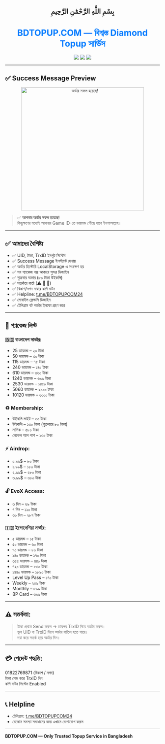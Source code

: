 <h2 align="center">بِسْمِ اللَّهِ الرَّحْمَٰنِ الرَّحِيمِ</h2>

<h1 align="center" style="color:#007bff;">BDTOPUP.COM — বিশ্বস্ত Diamond Topup সার্ভিস</h1>

<p align="center">
  <img src="https://img.shields.io/badge/Instant--Topup-Available-success" />
  <img src="https://img.shields.io/badge/Trusted%20Since-2019-blue" />
  <img src="https://img.shields.io/badge/Support-24x7-brightgreen" />
</p>

---

## ✅ Success Message Preview

<p align="center">
  <img src="https://i.imgur.com/success-example.png" alt="অর্ডার সফল হয়েছে!" width="400"/>
</p>

> ✅ **আপনার অর্ডার সফল হয়েছে!**  
> কিছুক্ষণের মধ্যেই আপনার Game ID-তে ডায়মন্ড পৌঁছে যাবে ইনশাআল্লাহ।

---

## ✅ আমাদের বৈশিষ্ট্য

- ✅ UID, টাকা, TrxID ইনপুট সিস্টেম
- ✅ Success Message ইনস্ট্যান্ট দেখায়
- ✅ অর্ডার হিস্টোরি LocalStorage এ সংরক্ষণ হয়
- ✅ সব প্যাকেজ বক্স আকারে সুন্দর ডিজাইন
- ✅ শুক্রবার অফার (৮০ টাকা উইকলি)
- ✅ সতর্কতা বার্তা (⚠️ 🤖 🎯)
- ✅ বিকাশ/নগদ নাম্বার কপি বাটন
- ✅ Helpline: [t.me/BDTOPUPCOM24](https://t.me/BDTOPUPCOM24)
- ✅ মোবাইল ফ্রেন্ডলি ডিজাইন
- ✅ টেলিগ্রাম বট অর্ডার ইনফো গ্রহণ করে

---

## ‍🧾 প্যাকেজ লিস্ট

### ‍🇧🇩 বাংলাদেশ সার্ভার:
- 25 ডায়মন্ড – ২০ টাকা
- 50 ডায়মন্ড – ৩০ টাকা
- 115 ডায়মন্ড – ৭৫ টাকা
- 240 ডায়মন্ড – ১৪০ টাকা
- 610 ডায়মন্ড – ৩৬০ টাকা
- 1240 ডায়মন্ড – ৬৯৯ টাকা
- 2530 ডায়মন্ড – ১৪৫০ টাকা
- 5060 ডায়মন্ড – ২৯০০ টাকা
- 10120 ডায়মন্ড – ৬০০০ টাকা

### ‍♻️ Membership:
- উইকলি লাইট – ৩০ টাকা
- উইকলি – ১৩০ টাকা (শুক্রবারে ৮০ টাকা)
- মাসিক – ৫৮০ টাকা
- লেভেল আপ পাশ – ১৩০ টাকা

### ‍⚡ Airdrop:
- ০.৯৯$ – ৮০ টাকা
- ১.৯৯$ – ১৮০ টাকা
- ২.৯৯$ – ২৮০ টাকা
- ৩.৯৯$ – ৩৮০ টাকা

### ‍🔓 EvoX Access:
- ৩ দিন – ৬৯ টাকা
- ৭ দিন – ১১০ টাকা
- ৩০ দিন – ২৮৭ টাকা

### ‍🇮🇩 ইন্দোনেশিয়া সার্ভার:
- ৫ ডায়মন্ড – ১৫ টাকা
- ৫০ ডায়মন্ড – ৬০ টাকা
- ৭০ ডায়মন্ড – ৮০ টাকা
- ১৪০ ডায়মন্ড – ১৭০ টাকা
- ৩৫৫ ডায়মন্ড – ৪৪০ টাকা
- ৭২০ ডায়মন্ড – ৮৩০ টাকা
- ১৪৪০ ডায়মন্ড – ১৮৯০ টাকা
- Level Up Pass – ১৭০ টাকা
- Weekly – ২৫৯ টাকা
- Monthly – ৮৯৯ টাকা
- BP Card – ৩৯৯ টাকা

---

## ‍⚠️ সতর্কতা:

> টাকা প্রথমে Send করুন → তারপর TrxID দিয়ে অর্ডার করুন।  
> ভুল UID বা TrxID দিলে অর্ডার বাতিল হতে পারে।  
> দয়া করে সতর্ক হয়ে অর্ডার দিন।

---

## ‍💳 পেমেন্ট পদ্ধতি:

01822769871 (বিকাশ / নগদ)  
টাকা সেন্ড করে TrxID দিন  
কপি বাটন সিস্টেম Enabled

---

## ‍📞 Helpline

- টেলিগ্রাম: [t.me/BDTOPUPCOM24](https://t.me/BDTOPUPCOM24)
- যেকোন সমস্যা সমাধানের জন্য এখানে যোগাযোগ করুন

---

**BDTOPUP.COM — Only Trusted Topup Service in Bangladesh**
